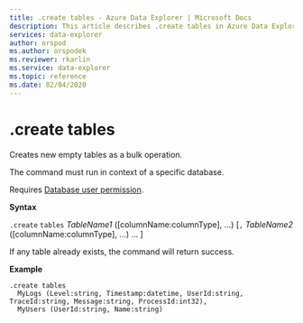 ```yaml
---
title: .create tables - Azure Data Explorer | Microsoft Docs
description: This article describes .create tables in Azure Data Explorer.
services: data-explorer
author: orspod
ms.author: orspodek
ms.reviewer: rkarlin
ms.service: data-explorer
ms.topic: reference
ms.date: 02/04/2020
---
```

# .create tables

Creates new empty tables as a bulk operation.

The command must run in context of a specific database.

Requires [Database user permission](../management/access-control/role-based-authorization.md).

**Syntax**

`.create` `tables` *TableName1* ([columnName:columnType], ...) [`,` *TableName2* ([columnName:columnType], ...) ... ]

If any table already exists, the command will return success.
 
**Example** 

```kusto
.create tables 
  MyLogs (Level:string, Timestamp:datetime, UserId:string, TraceId:string, Message:string, ProcessId:int32),
  MyUsers (UserId:string, Name:string)
```
